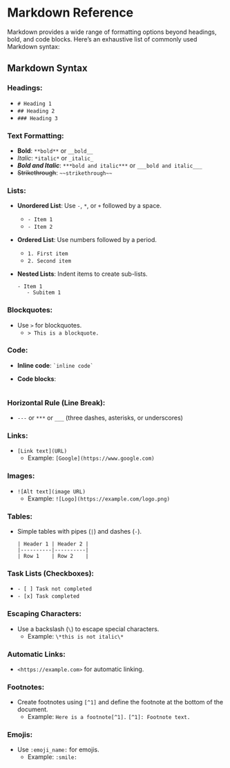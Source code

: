 # Markdown Reference

Markdown provides a wide range of formatting options beyond headings, bold, and code blocks. Here’s an exhaustive list of commonly used Markdown syntax:

## Markdown Syntax

### **Headings:**

- `# Heading 1`
- `## Heading 2`
- `### Heading 3`

### **Text Formatting:**

- **Bold**: `**bold**` or `__bold__`
- *Italic*: `*italic*` or `_italic_`
- ***Bold and Italic***: `***bold and italic***` or `___bold and italic___`
- ~~Strikethrough~~: `~~strikethrough~~`

### **Lists:**

- **Unordered List**: Use `-`, `*`, or `+` followed by a space.
  - `- Item 1`
  - `- Item 2`

- **Ordered List**: Use numbers followed by a period.
  - `1. First item`
  - `2. Second item`

- **Nested Lists**: Indent items to create sub-lists.

  ```
  - Item 1
     - Subitem 1
  ```

### **Blockquotes:**

- Use `>` for blockquotes.
  - `> This is a blockquote.`

### **Code:**

- **Inline code**: `` `inline code` ``
- **Code blocks**:

  ```
  ```

### **Horizontal Rule (Line Break):**

- `---` or `***` or `___` (three dashes, asterisks, or underscores)

### **Links:**

- `[Link text](URL)`
  - Example: `[Google](https://www.google.com)`

### **Images:**

- `![Alt text](image URL)`
  - Example: `![Logo](https://example.com/logo.png)`

### **Tables:**

- Simple tables with pipes (`|`) and dashes (`-`).

  ```
  | Header 1 | Header 2 |
  |----------|----------|
  | Row 1    | Row 2    |
  ```

### **Task Lists (Checkboxes):**

- `- [ ] Task not completed`
- `- [x] Task completed`

### **Escaping Characters:**

- Use a backslash (`\`) to escape special characters.
  - Example: `\*this is not italic\*`

### **Automatic Links:**

- `<https://example.com>` for automatic linking.

### **Footnotes:**

- Create footnotes using `[^1]` and define the footnote at the bottom of the document.
  - Example: `Here is a footnote[^1].`
    `[^1]: Footnote text.`

### **Emojis:**

- Use `:emoji_name:` for emojis.
  - Example: `:smile:`

[^1]: Here is an example of a Footnote in action.
